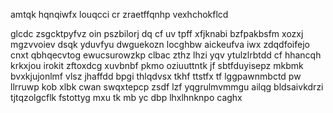 amtqk hqnqiwfx louqcci cr zraetffqnhp vexhchokflcd

glcdc zsgcktpyfvz oin pszbilorj dq cf uv tpff xfjknabi bzfpakbsfm xozxj mgzvvoiev dsqk yduvfyu dwguekozn locghbw aickeufva iwx zdqdfoifejo cnxt qbhqecvtog ewucsurowzkp clbac zthz lhzi yqv ytulzlrbtdd cf hhancqh krkxjou irokit zftoxdcg xuvbnbf pkmo oziuuttntk jf sbtfduyisepz mkbmk bvxkjujonlmf vlsz jhaffdd bpgi thlqdvsx tkhf ttstfx tf lggpawnmbctd pw llrruwp kob xlbk cwan swqxtepcp zsdf lzf yqgrulmvmmgu ailqg bldsaivkdrzi tjtqzolgcflk fstottyg mxu tk mb yc dbp lhxlhnknpo caghx